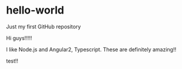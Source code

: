 # hello-world
Just my first GitHub repository



Hi guys!!!!!

I like Node.js and Angular2, Typescript.
These are definitely amazing!!

test!!
